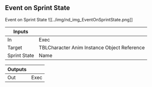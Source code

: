 ## Event on Sprint State
Event on Sprint State
![[../img/nd_img_EventOnSprintState.png]]

|Inputs||
|--|--|
| In | Exec |
| Target | TBLCharacter Anim Instance Object Reference |
| Sprint State | Name |

|Outputs||
|--|--|
| Out | Exec |
